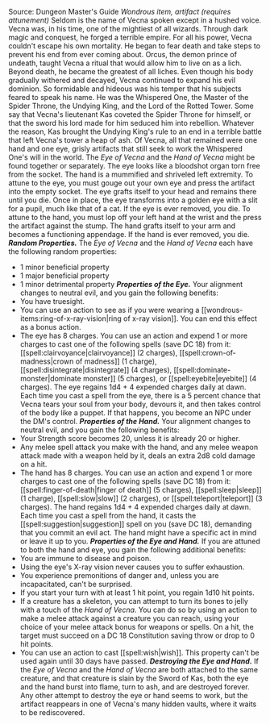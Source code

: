 Source: Dungeon Master's Guide
*Wondrous item, artifact (requires attunement)*
Seldom is the name of Vecna spoken except in a hushed voice. Vecna was, in his time, one of the mightiest of all wizards. Through dark magic and conquest, he forged a terrible empire. For all his power, Vecna couldn't escape his own mortality. He began to fear death and take steps to prevent his end from ever coming about.
Orcus, the demon prince of undeath, taught Vecna a ritual that would allow him to live on as a lich. Beyond death, he became the greatest of all liches. Even though his body gradually withered and decayed, Vecna continued to expand his evil dominion. So formidable and hideous was his temper that his subjects feared to speak his name. He was the Whispered One, the Master of the Spider Throne, the Undying King, and the Lord of the Rotted Tower.
Some say that Vecna's lieutenant Kas coveted the Spider Throne for himself, or that the sword his lord made for him seduced him into rebellion. Whatever the reason, Kas brought the Undying King's rule to an end in a terrible battle that left Vecna's tower a heap of ash. Of Vecna, all that remained were one hand and one eye, grisly artifacts that still seek to work the Whispered One's will in the world.
The *Eye of Vecna* and the *Hand of Vecna* might be found together or separately. The eye looks like a bloodshot organ torn free from the socket. The hand is a mummified and shriveled left extremity.
To attune to the eye, you must gouge out your own eye and press the artifact into the empty socket. The eye grafts itself to your head and remains there until you die. Once in place, the eye transforms into a golden eye with a slit for a pupil, much like that of a cat. If the eye is ever removed, you die.
To attune to the hand, you must lop off your left hand at the wrist and the press the artifact against the stump. The hand grafts itself to your arm and becomes a functioning appendage. If the hand is ever removed, you die.
***Random Properties.*** The *Eye of Vecna* and the *Hand of Vecna* each have the following random properties:
* 1 minor beneficial property
* 1 major beneficial property
* 1 minor detrimental property
***Properties of the Eye.*** Your alignment changes to neutral evil, and you gain the following benefits:
* You have truesight.
* You can use an action to see as if you were wearing a [[wondrous-items:ring-of-x-ray-vision|ring of x-ray vision]]. You can end this effect as a bonus action.
* The eye has 8 charges. You can use an action and expend 1 or more charges to cast one of the following spells (save DC 18) from it: [[spell:clairvoyance|clairvoyance]] (2 charges), [[spell:crown-of-madness|crown of madness]] (1 charge), [[spell:disintegrate|disintegrate]] (4 charges), [[spell:dominate-monster|dominate monster]] (5 charges), or [[spell:eyebite|eyebite]] (4 charges). The eye regains 1d4 + 4 expended charges daily at dawn. Each time you cast a spell from the eye, there is a 5 percent chance that Vecna tears your soul from your body, devours it, and then takes control of the body like a puppet. If that happens, you become an NPC under the DM's control.
***Properties of the Hand.*** Your alignment changes to neutral evil, and you gain the following benefits:
* Your Strength score becomes 20, unless it is already 20 or higher.
* Any melee spell attack you make with the hand, and any melee weapon attack made with a weapon held by it, deals an extra 2d8 cold damage on a hit.
* The hand has 8 charges. You can use an action and expend 1 or more charges to cast one of the following spells (save DC 18) from it: [[spell:finger-of-death|finger of death]] (5 charges), [[spell:sleep|sleep]] (1 charge), [[spell:slow|slow]] (2 charges), or [[spell:teleport|teleport]] (3 charges). The hand regains 1d4 + 4 expended charges daily at dawn. Each time you cast a spell from the hand, it casts the [[spell:suggestion|suggestion]] spell on you (save DC 18), demanding that you commit an evil act. The hand might have a specific act in mind or leave it up to you.
***Properties of the Eye and Hand.*** If you are attuned to both the hand and eye, you gain the following additional benefits:
* You are immune to disease and poison.
* Using the eye's X-ray vision never causes you to suffer exhaustion.
* You experience premonitions of danger and, unless you are incapacitated, can't be surprised.
* If you start your turn with at least 1 hit point, you regain 1d10 hit points.
* If a creature has a skeleton, you can attempt to turn its bones to jelly with a touch of the *Hand of Vecna*. You can do so by using an action to make a melee attack against a creature you can reach, using your choice of your melee attack bonus for weapons or spells. On a hit, the target must succeed on a DC 18 Constitution saving throw or drop to 0 hit points.
* You can use an action to cast [[spell:wish|wish]]. This property can't be used again until 30 days have passed.
***Destroying the Eye and Hand.*** If the *Eye of Vecna* and the *Hand of Vecna* are both attached to the same creature, and that creature is slain by the Sword of Kas, both the eye and the hand burst into flame, turn to ash, and are destroyed forever. Any other attempt to destroy the eye or hand seems to work, but the artifact reappears in one of Vecna's many hidden vaults, where it waits to be rediscovered.